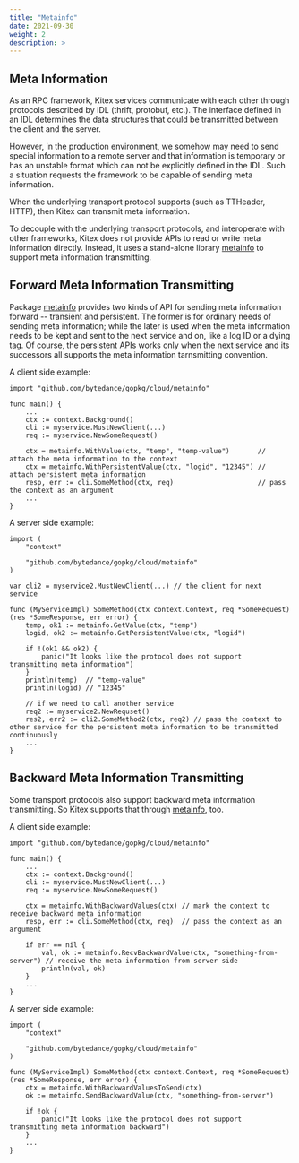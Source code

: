 ```yaml
---
title: "Metainfo"
date: 2021-09-30
weight: 2
description: >
---
```


## Meta Information

As an RPC framework, Kitex services communicate with each other through protocols described by IDL (thrift, protobuf, etc.). The interface defined in an IDL determines the data structures that could be transmitted between the client and the server.

However, in the production environment, we somehow may need to send special information to a remote server and that information is temporary or has an unstable format which can not be explicitly defined in the IDL. Such a situation requests the framework to be capable of sending meta information.

When the underlying transport protocol supports (such as TTHeader, HTTP), then Kitex can transmit meta information.

To decouple with the underlying transport protocols, and interoperate with other frameworks, Kitex does not provide APIs to read or write meta information directly. Instead, it uses a stand-alone library [metainfo][metainfo] to support meta information transmitting.

## Forward Meta Information Transmitting

Package [metainfo][metainfo] provides two kinds of API for sending meta information forward -- transient and persistent. The former is for ordinary needs of sending meta information; while the later is used when the meta information needs to be kept and sent to the next service and on, like a log ID or a dying tag. Of course, the persistent APIs works only when the next service and its successors all supports the meta information tarnsmitting convention.

A client side example:

```golang
import "github.com/bytedance/gopkg/cloud/metainfo"

func main() {
    ...
    ctx := context.Background()
    cli := myservice.MustNewClient(...)
    req := myservice.NewSomeRequest()

    ctx = metainfo.WithValue(ctx, "temp", "temp-value")       // attach the meta information to the context
    ctx = metainfo.WithPersistentValue(ctx, "logid", "12345") // attach persistent meta information
    resp, err := cli.SomeMethod(ctx, req)                     // pass the context as an argument
    ...
}
```

A server side example:

```golang
import (
    "context"

    "github.com/bytedance/gopkg/cloud/metainfo"
)

var cli2 = myservice2.MustNewClient(...) // the client for next service

func (MyServiceImpl) SomeMethod(ctx context.Context, req *SomeRequest) (res *SomeResponse, err error) {
    temp, ok1 := metainfo.GetValue(ctx, "temp")
    logid, ok2 := metainfo.GetPersistentValue(ctx, "logid")

    if !(ok1 && ok2) {
        panic("It looks like the protocol does not support transmitting meta information")
    }
    println(temp)  // "temp-value"
    println(logid) // "12345"

    // if we need to call another service
    req2 := myservice2.NewRequset()
    res2, err2 := cli2.SomeMethod2(ctx, req2) // pass the context to other service for the persistent meta information to be transmitted continuously
    ...
}
```

## Backward Meta Information Transmitting

Some transport protocols also support backward meta information transmitting. So Kitex supports that through [metainfo][metainfo], too.

A client side example:

```golang
import "github.com/bytedance/gopkg/cloud/metainfo"

func main() {
    ...
    ctx := context.Background()
    cli := myservice.MustNewClient(...)
    req := myservice.NewSomeRequest()

    ctx = metainfo.WithBackwardValues(ctx) // mark the context to receive backward meta information
    resp, err := cli.SomeMethod(ctx, req)  // pass the context as an argument

    if err == nil {
        val, ok := metainfo.RecvBackwardValue(ctx, "something-from-server") // receive the meta information from server side
        println(val, ok)
    }
    ...
}
```

A server side example:

```golang
import (
    "context"

    "github.com/bytedance/gopkg/cloud/metainfo"
)

func (MyServiceImpl) SomeMethod(ctx context.Context, req *SomeRequest) (res *SomeResponse, err error) {
    ctx = metainfo.WithBackwardValuesToSend(ctx)
    ok := metainfo.SendBackwardValue(ctx, "something-from-server")

    if !ok {
        panic("It looks like the protocol does not support transmitting meta information backward")
    }
    ...
}
```


[metainfo]: https://pkg.go.dev/github.com/bytedance/gopkg/cloud/metainfo

